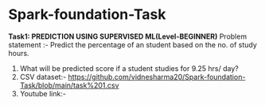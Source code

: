 # Spark-foundation-Task
**Task1: PREDICTION USING SUPERVISED ML(Level-BEGINNER)**
Problem statement :- Predict the percentage of an student based on the no. of study hours.
1) What will be predicted score if a student studies for 9.25 hrs/ day?
2) CSV dataset:- https://github.com/vidnesharma20/Spark-foundation-Task/blob/main/task%201.csv
3) Youtube link:-
